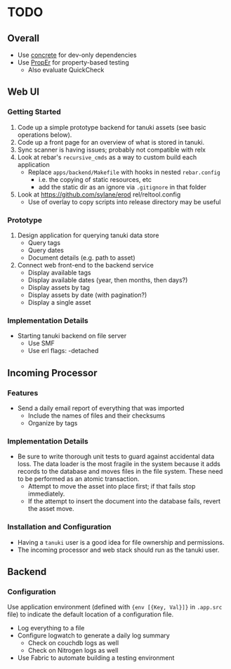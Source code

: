 # TODO

## Overall

* Use [concrete](https://github.com/opscode/concrete) for dev-only dependencies
* Use [PropEr](http://proper.softlab.ntua.gr) for property-based testing
    * Also evaluate QuickCheck

## Web UI

### Getting Started

1. Code up a simple prototype backend for tanuki assets (see basic operations below).
1. Code up a front page for an overview of what is stored in tanuki.
1. Sync scanner is having issues; probably not compatible with relx
1. Look at rebar's `recursive_cmds` as a way to custom build each application
    * Replace `apps/backend/Makefile` with hooks in nested `rebar.config`
        * i.e. the copying of static resources, etc
        * add the static dir as an ignore via `.gitignore` in that folder
1. Look at https://github.com/sylane/erod rel/reltool.config
    * Use of overlay to copy scripts into release directory may be useful

### Prototype

1. Design application for querying tanuki data store
    * Query tags
    * Query dates
    * Document details (e.g. path to asset)
1. Connect web front-end to the backend service
    * Display available tags
    * Display available dates (year, then months, then days?)
    * Display assets by tag
    * Display assets by date (with pagination?)
    * Display a single asset

### Implementation Details

* Starting tanuki backend on file server
    * Use SMF
    * Use erl flags: -detached

## Incoming Processor

### Features

* Send a daily email report of everything that was imported
    * Include the names of files and their checksums
    * Organize by tags

### Implementation Details

* Be sure to write thorough unit tests to guard against accidental data loss. The data loader is the most fragile in the system because it adds records to the database and moves files in the file system. These need to be performed as an atomic transaction.
    * Attempt to move the asset into place first; if that fails stop immediately.
    * If the attempt to insert the document into the database fails, revert the asset move.

### Installation and Configuration

* Having a `tanuki` user is a good idea for file ownership and permissions.
* The incoming processor and web stack should run as the tanuki user.

## Backend

### Configuration

Use application environment (defined with `{env [{Key, Val}]}` in `.app.src` file) to indicate the default location of a configuration file.

- Log everything to a file
- Configure logwatch to generate a daily log summary
    - Check on couchdb logs as well
    - Check on Nitrogen logs as well
- Use Fabric to automate building a testing environment
